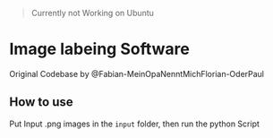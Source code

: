 > Currently not Working on Ubuntu

# Image labeing Software

Original Codebase by @Fabian-MeinOpaNenntMichFlorian-OderPaul

## How to use
Put Input .png images in the `input` folder, then run the python Script